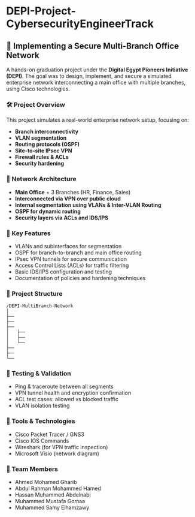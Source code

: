 # DEPI-Project-CybersecurityEngineerTrack
## 📡 Implementing a Secure Multi-Branch Office Network

A hands-on graduation project under the **Digital Egypt Pioneers Initiative (DEPI)**. The goal was to design, implement, and secure a simulated enterprise network interconnecting a main office with multiple branches, using Cisco technologies.

### 🛠️ Project Overview
This project simulates a real-world enterprise network setup, focusing on:
* **Branch interconnectivity**
* **VLAN segmentation**
* **Routing protocols (OSPF)**
* **Site-to-site IPsec VPN**
* **Firewall rules & ACLs**
* **Security hardening**

### 🧩 Network Architecture
* **Main Office** + 3 Branches (HR, Finance, Sales)
* **Interconnected via VPN over public cloud**
* **Internal segmentation using VLANs & Inter-VLAN Routing**
* **OSPF for dynamic routing**
* **Security layers via ACLs and IDS/IPS**


### 🔐 Key Features
* VLANs and subinterfaces for segmentation
* OSPF for branch-to-branch and main office routing
* IPsec VPN tunnels for secure communication
* Access Control Lists (ACLs) for traffic filtering
* Basic IDS/IPS configuration and testing
* Documentation of policies and hardening techniques


### 📁 Project Structure

```
/DEPI-MultiBranch-Network
│
├── 
├── 
├── 
│   ├── 
│   ├── 
│   └── 
├── 
├── 
└── 
```

### 🧪 Testing & Validation
* Ping & traceroute between all segments
* VPN tunnel health and encryption confirmation
* ACL test cases: allowed vs blocked traffic
* VLAN isolation testing


### 📌 Tools & Technologies
* Cisco Packet Tracer / GNS3
* Cisco IOS Commands
* Wireshark (for VPN traffic inspection)
* Microsoft Visio (network diagram)

### 📌 Team Members
* Ahmed Mohamed Gharib
* Abdul Rahman Mohammed Hamed
* Hassan Muhammed Abdelnabi
* Muhammed Mustafa Gomaa
* Muhammed Samy Elhamzawy
